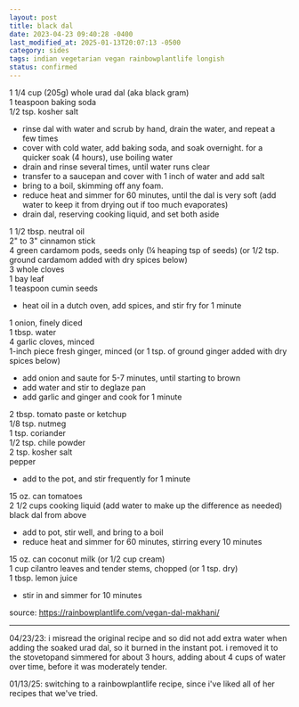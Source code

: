 ```yaml
---
layout: post
title: black dal
date: 2023-04-23 09:40:28 -0400
last_modified_at: 2025-01-13T20:07:13 -0500
category: sides
tags: indian vegetarian vegan rainbowplantlife longish
status: confirmed
---
```


1 1/4 cup (205g) whole urad dal (aka black gram)  
1 teaspoon baking soda  
1/2 tsp. kosher salt  
* rinse dal with water and scrub by hand, drain the water, and repeat a few times
* cover with cold water, add baking soda, and soak overnight. for a quicker soak (4 hours), use
  boiling water
* drain and rinse several times, until water runs clear
* transfer to a saucepan and cover with 1 inch of water and add salt
* bring to a boil, skimming off any foam.
* reduce heat and simmer for 60 minutes, until the dal is very soft (add water to keep it from
  drying out if too much evaporates)
* drain dal, reserving cooking liquid, and set both aside

1 1/2 tbsp. neutral oil  
2" to 3" cinnamon stick  
4 green cardamom pods, seeds only (¼ heaping tsp of seeds) (or 1/2 tsp. ground cardamom added with
  dry spices below)  
3 whole cloves  
1 bay leaf  
1 teaspoon cumin seeds  
* heat oil in a dutch oven, add spices, and stir fry for 1 minute

1 onion, finely diced  
1 tbsp. water  
4 garlic cloves, minced  
1-inch piece fresh ginger, minced (or 1 tsp. of ground ginger added with dry spices below)  
* add onion and saute for 5-7 minutes, until starting to brown
* add water and stir to deglaze pan
* add garlic and ginger and cook for 1 minute

2 tbsp. tomato paste or ketchup  
1/8 tsp. nutmeg  
1 tsp. coriander  
1/2 tsp. chile powder  
2 tsp. kosher salt  
pepper  
* add to the pot, and stir frequently for 1 minute

15 oz. can tomatoes  
2 1/2 cups cooking liquid (add water to make up the difference as needed)  
black dal from above  
* add to pot, stir well, and bring to a boil
* reduce heat and simmer for 60 minutes, stirring every 10 minutes

15 oz. can coconut milk (or 1/2 cup cream)  
1 cup cilantro leaves and tender stems, chopped (or 1 tsp. dry)  
1 tbsp. lemon juice  
* stir in and simmer for 10 minutes

source: <https://rainbowplantlife.com/vegan-dal-makhani/>

---
04/23/23: i misread the original recipe and so did not add extra water when adding the soaked urad 
dal, so it burned in the instant pot. i removed it to the stovetopand simmered for about 3 hours,
adding about 4 cups of water over time, before it was moderately tender.

01/13/25: switching to a rainbowplantlife recipe, since i've liked all of her recipes that we've
tried.
